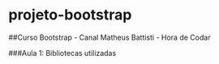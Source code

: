 # projeto-bootstrap
##Curso Bootstrap - Canal Matheus Battisti - Hora de Codar

###Aula 1: Bibliotecas utilizadas
